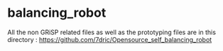 # balancing_robot
All the non GRiSP related files as well as the prototyping files are in this directory : https://github.com/7dric/Opensource_self_balancing_robot
